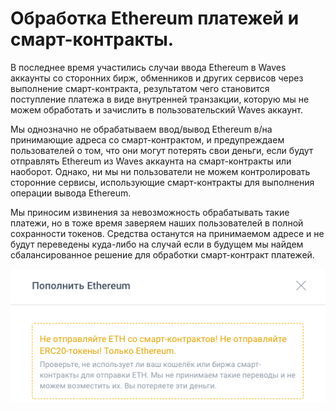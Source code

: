 # **Обработка Ethereum платежей и смарт-контракты**.

В последнее время участились случаи ввода Ethereum в Waves аккаунты со сторонних бирж, обменников и других сервисов через выполнение смарт-контракта, результатом чего становится поступление платежа в виде внутренней транзакции, которую мы не можем обработать и зачислить в пользовательский Waves аккаунт.

Мы однозначно не обрабатываем ввод/вывод Ethereum в/на принимающие адреса со смарт-контрактом, и предупреждаем пользователей о том, что они могут потерять свои деньги, если будут отправлять Ethereum из Waves аккаунта на смарт-контракты или наоборот. Однако, ни мы ни пользователи не можем контролировать сторонние сервисы, использующие смарт-контракты для выполнения операции вывода Ethereum.

Мы приносим извинения за невозможность обрабатывать такие платежи, но в тоже время заверяем наших пользователей в полной сохранности токенов. Средства останутся на принимаемом адресе и не будут переведены куда-либо на случай если в будущем мы найдем сбалансированное решение для обработки смарт-контракт платежей.

![](/ru/_assets/ethereum_smartcontract_payments_01.png)
